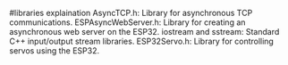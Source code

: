 #libraries explaination
AsyncTCP.h: Library for asynchronous TCP communications.
ESPAsyncWebServer.h: Library for creating an asynchronous web server on the ESP32.
iostream and sstream: Standard C++ input/output stream libraries.
ESP32Servo.h: Library for controlling servos using the ESP32.